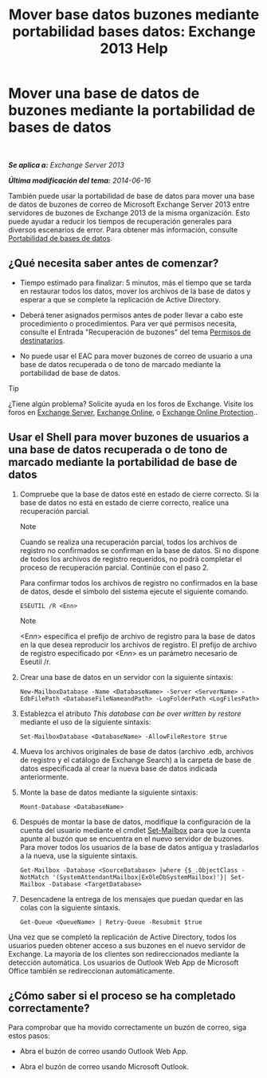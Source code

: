 ﻿---
title: 'Mover base datos buzones mediante portabilidad bases datos: Exchange 2013 Help'
TOCTitle: Mover una base de datos de buzones mediante la portabilidad de bases de datos
ms:assetid: a765ead1-43bc-4786-ae93-1835cacfc8fc
ms:mtpsurl: https://technet.microsoft.com/es-es/library/Dd876926(v=EXCHG.150)
ms:contentKeyID: 51406530
ms.date: 05/22/2018
mtps_version: v=EXCHG.150
ms.translationtype: MT
---

# Mover una base de datos de buzones mediante la portabilidad de bases de datos

 

_**Se aplica a:** Exchange Server 2013_

_**Última modificación del tema:** 2014-06-16_

También puede usar la portabilidad de base de datos para mover una base de datos de buzones de correo de Microsoft Exchange Server 2013 entre servidores de buzones de Exchange 2013 de la misma organización. Esto puede ayudar a reducir los tiempos de recuperación generales para diversos escenarios de error. Para obtener más información, consulte [Portabilidad de bases de datos](database-portability-exchange-2013-help.md).

## ¿Qué necesita saber antes de comenzar?

  - Tiempo estimado para finalizar: 5 minutos, más el tiempo que se tarda en restaurar todos los datos, mover los archivos de la base de datos y esperar a que se complete la replicación de Active Directory.

  - Deberá tener asignados permisos antes de poder llevar a cabo este procedimiento o procedimientos. Para ver qué permisos necesita, consulte el Entrada "Recuperación de buzones" del tema [Permisos de destinatarios](recipients-permissions-exchange-2013-help.md).

  - No puede usar el EAC para mover buzones de correo de usuario a una base de datos recuperada o de tono de marcado mediante la portabilidad de base de datos.


> [!TIP]
> ¿Tiene algún problema? Solicite ayuda en los foros de Exchange. Visite los foros en <A href="https://go.microsoft.com/fwlink/p/?linkid=60612">Exchange Server</A>, <A href="https://go.microsoft.com/fwlink/p/?linkid=267542">Exchange Online</A>, o <A href="https://go.microsoft.com/fwlink/p/?linkid=285351">Exchange Online Protection</A>..



## Usar el Shell para mover buzones de usuarios a una base de datos recuperada o de tono de marcado mediante la portabilidad de base de datos

1.  Compruebe que la base de datos esté en estado de cierre correcto. Si la base de datos no está en estado de cierre correcto, realice una recuperación parcial.
    

    > [!NOTE]
    > Cuando se realiza una recuperación parcial, todos los archivos de registro no confirmados se confirman en la base de datos. Si no dispone de todos los archivos de registro requeridos, no podrá completar el proceso de recuperación parcial. Continúe con el paso&nbsp;2.

    
    Para confirmar todos los archivos de registro no confirmados en la base de datos, desde el símbolo del sistema ejecute el siguiente comando.
    
        ESEUTIL /R <Enn>
    

    > [!NOTE]
    > &lt;E<EM>nn</EM>&gt; especifica el prefijo de archivo de registro para la base de datos en la que desea reproducir los archivos de registro. El prefijo de archivo de registro especificado por &lt;E<EM>nn</EM>&gt; es un parámetro necesario de Eseutil /r.



2.  Crear una base de datos en un servidor con la siguiente sintaxis:
    
        New-MailboxDatabase -Name <DatabaseName> -Server <ServerName> -EdbFilePath <DatabaseFileNameandPath> -LogFolderPath <LogFilesPath>

3.  Establezca el atributo *This database can be over written by restore* mediante el uso de la siguiente sintaxis:
    
        Set-MailboxDatabase <DatabaseName> -AllowFileRestore $true

4.  Mueva los archivos originales de base de datos (archivo .edb, archivos de registro y el catálogo de Exchange Search) a la carpeta de base de datos especificada al crear la nueva base de datos indicada anteriormente.

5.  Monte la base de datos mediante la siguiente sintaxis:
    
        Mount-Database <DatabaseName>

6.  Después de montar la base de datos, modifique la configuración de la cuenta del usuario mediante el cmdlet [Set-Mailbox](https://technet.microsoft.com/es-es/library/bb123981\(v=exchg.150\)) para que la cuenta apunte al buzón que se encuentra en el nuevo servidor de buzones. Para mover todos los usuarios de la base de datos antigua y trasladarlos a la nueva, use la siguiente sintaxis.
    
        Get-Mailbox -Database <SourceDatabase> |where {$_.ObjectClass -NotMatch '(SystemAttendantMailbox|ExOleDbSystemMailbox)'}| Set-Mailbox -Database <TargetDatabase>

7.  Desencadene la entrega de los mensajes que puedan quedar en las colas con la siguiente sintaxis.
    
        Get-Queue <QueueName> | Retry-Queue -Resubmit $true

Una vez que se completó la replicación de Active Directory, todos los usuarios pueden obtener acceso a sus buzones en el nuevo servidor de Exchange. La mayoría de los clientes son redireccionados mediante la detección automática. Los usuarios de Outlook Web App de Microsoft Office también se redireccionan automáticamente.

## ¿Cómo saber si el proceso se ha completado correctamente?

Para comprobar que ha movido correctamente un buzón de correo, siga estos pasos:

  - Abra el buzón de correo usando Outlook Web App.

  - Abra el buzón de correo usando Microsoft Outlook.

